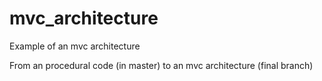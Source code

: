 # mvc_architecture
Example of an mvc architecture

From an procedural code (in master)
to an mvc architecture (final branch)
